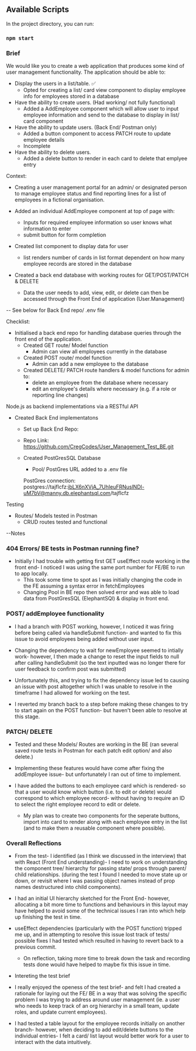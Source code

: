 ## Available Scripts

In the project directory, you can run:

### `npm start`

### Brief

We would like you to create a web application that produces some kind of user management functionality. The application should be able to:

- Display the users in a list/table. ✅
  - Opted for creating a list/ card view component to display employee info for employees stored in a database
- Have the ability to create users. (Had working/ not fully functional)
  - Added a AddEmployee component which will allow user to input employee information and send to the database to display in list/ card component
- Have the ability to update users. (Back End/ Postman only)
  - Added a button component to access PATCH route to update employee details
  - Incomplete
- Have the ability to delete users.
  - Added a delete button to render in each card to delete that emplyee entry

Context:

- Creating a user management portal for an admin/ or designated person to manage employee status and find reporting lines for a list of employees in a fictional organisation.

- Added an individual AddEmployee component at top of page with:

  - Inputs for required employee information so user knows what information to enter
  - submit button for form completion

- Created list component to display data for user

  - list renders number of cards in list format dependent on how many employee records are stored in the database

- Created a back end database with working routes for GET/POST/PATCH & DELETE
  - Data the user needs to add, view, edit, or delete can then be accessed through the Front End of application (User.Management)

-- See below for Back End repo/ .env file

Checklist:

- Initialised a back end repo for handling database queries through the front end of the application.
  - Created GET route/ Model function
    - Admin can view all employees currently in the database
  - Created POST route/ model function
    - Admin can add a new employee to the database
  - Created DELETE/ PATCH route handlers & model functions for admin to:
    - delete an employee from the database where necessary
    - edit an employee's details where necessary (e.g. if a role or reporting line changes)

Node.js as backend implementations via a RESTful API

- Created Back End implementatons

  - Set up Back End Repo:
  - Repo Link: https://github.com/CregCodes/User_Management_Test_BE.git

  - Created PostGresSQL Database

    - Pool/ PostGres URL added to a .env file

    PostGres connection: postgres://tajflcfz:ibLX6nXVjA_7UhIeuFRNuslNDl-uM7bV@manny.db.elephantsql.com/tajflcfz

Testing

- Routes/ Models tested in Postman
  - CRUD routes tested and functional

--Notes

### 404 Errors/ BE tests in Postman running fine?

- Initially I had trouble with getting first GET useEffect route working in the front end- I noticed I was using the same port number for FE/BE to run to app locally.
  - This took some time to spot as I was initially changing the code in the FE assuming a syntax error in fetchEmployees
  - Changing Pool in BE repo then solved error and was able to load data from PostGresSQL (ElephantSQl) & display in front end.

### POST/ addEmployee functionality

- I had a branch with POST working, however, I noticed it was firing before being called via handleSubmit function- and wanted to fix this issue to avoid employees being added without user input.
- Changing the dependency to wait for newEmployee seemed to intially work- however, I then made a change to reset the input fields to null after calling handleSubmit (so the text inputted was no longer there for user feedback to confirm post was submitted)
- Unfortunately this, and trying to fix the dependency issue led to causing an issue with post altogether which I was unable to resolve in the timeframe I had allowed for working on the test.

- I reverted my branch back to a step before making these changes to try to start again on the POST function- but haven't been able to resolve at this stage.

### PATCH/ DELETE

- Tested and these Models/ Routes are working in the BE (ran several saved route tests in Postman for each patch edit option/ and also delete.)
- Implementing these features would have come after fixing the addEmployee issue- but unfortunately I ran out of time to implement.

- I have added the buttons to each employee card which is rendered- so that a user would know which button (i.e. to edit or delete) would correspond to which employee record- without having to require an ID to select the right employee record to edit or delete.
  - My plan was to create two components for the seperate buttons, import into card to render along with each employee entry in the list (and to make them a reusable component where possible).

### Overall Reflections

- From the test- I identified (as I think we discussed in the interview) that with React (Front End understanding)- I need to work on understanding the component tree/ hierarchy for passing state/ props through parent/ child relationships. (during the test I found I needed to move state up or down, or revisit where I was passing object names instead of prop names destructured into child components).

- I had an initial UI hierarchy sketched for the Front End- however, allocating a bit more time to functions and behaviours in this layout may have helped to avoid some of the technical issues I ran into which help up finishing the test in time.

- useEffect dependencies (particularly with the POST function) tripped me up, and in attempting to resolve this issue lost track of tests/ possible fixes I had tested which resulted in having to revert back to a previous commit.

  - On reflection, taking more time to break down the task and recording tests done would have helped to maybe fix this issue in time.

- Intereting the test brief
- I really enjoyed the openess of the test brief- and felt I had created a rationale for laying out the FE/ BE in a way that was solving the specific problem I was trying to address around user management (ie. a user who needs to keep track of an org hierarchy in a small team, update roles, and update current employees).
- I had tested a table layout for the employee records initially on another branch- however, when deciding to add edit/delete buttons to the individual entries- I felt a card/ list layout would better work for a user to interact with the data intuitively.
